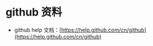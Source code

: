 # github 资料

- github help 文档：[https://help.github.com/cn/github](https://help.github.com/cn/github)

